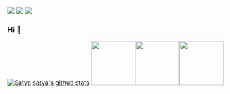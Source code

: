 
[<img src="https://img.shields.io/badge/medium-%2312100E.svg?&style=for-the-badge&logo=medium&logoColor=white" />](https://medium.com/@muralidhar.peddireddi)  [<img src="https://img.shields.io/badge/linkedin-%230077B5.svg?&style=for-the-badge&logo=linkedin&logoColor=white" />](https://www.linkedin.com/in/satya-muralidhar-peddireddi-9b312a176/) [<img src = "https://img.shields.io/badge/instagram-%23E4405F.svg?&style=for-the-badge&logo=instagram&logoColor=white">](https://www.instagram.com/its_me_muralidhar/) 

### Hi 👋

[![Satya](https://github-readme-stats.vercel.app/api/pin/?username=satyamuralidhar&repo=kubernates)](https://github.com/satyamuralidhar/kubernates)
[satya's github stats](https://github-readme-stats.vercel.app/api?username=satyamuralidhar&show_icons=true&hide=["stars","issues"]) <img src="https://i.giphy.com/media/LMt9638dO8dftAjtco/200.webp" width="100"><img src="https://i.giphy.com/media/KzJkzjggfGN5Py6nkT/200.webp" width="100"><img src="https://i.giphy.com/media/IdyAQJVN2kVPNUrojM/200.webp" width="100">
